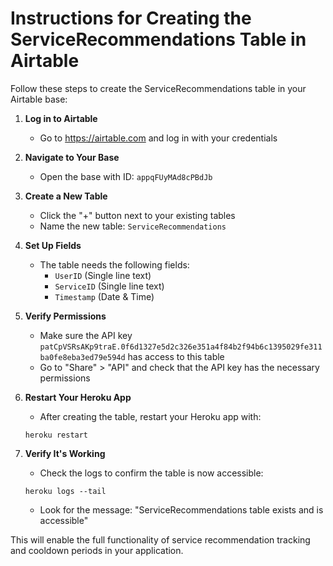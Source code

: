 # Instructions for Creating the ServiceRecommendations Table in Airtable

Follow these steps to create the ServiceRecommendations table in your Airtable base:

1. **Log in to Airtable**
   - Go to https://airtable.com and log in with your credentials

2. **Navigate to Your Base**
   - Open the base with ID: `appqFUyMAd8cPBdJb`

3. **Create a New Table**
   - Click the "+" button next to your existing tables
   - Name the new table: `ServiceRecommendations`

4. **Set Up Fields**
   - The table needs the following fields:
     - `UserID` (Single line text)
     - `ServiceID` (Single line text)
     - `Timestamp` (Date & Time)

5. **Verify Permissions**
   - Make sure the API key `patCpVSRsAKp9traE.0f6d1327e5d2c326e351a4f84b2f94b6c1395029fe311ba0fe8eba3ed79e594d` has access to this table
   - Go to "Share" > "API" and check that the API key has the necessary permissions

6. **Restart Your Heroku App**
   - After creating the table, restart your Heroku app with:
   ```
   heroku restart
   ```

7. **Verify It's Working**
   - Check the logs to confirm the table is now accessible:
   ```
   heroku logs --tail
   ```
   - Look for the message: "ServiceRecommendations table exists and is accessible"

This will enable the full functionality of service recommendation tracking and cooldown periods in your application. 